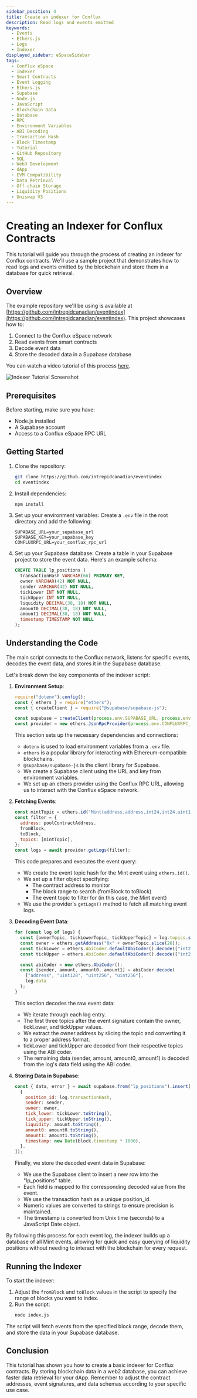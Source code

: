 ```yaml
---
sidebar_position: 4
title: Create an indexer for Conflux
description: Read logs and events emitted
keywords:
  - Events
  - Ethers.js
  - Logs
  - Indexer
displayed_sidebar: eSpaceSidebar
tags:
  - Conflux eSpace
  - Indexer
  - Smart Contracts
  - Event Logging
  - Ethers.js
  - Supabase
  - Node.js
  - JavaScript
  - Blockchain Data
  - Database
  - RPC
  - Environment Variables
  - ABI Decoding
  - Transaction Hash
  - Block Timestamp
  - Tutorial
  - GitHub Repository
  - SQL
  - Web3 Development
  - dApp
  - EVM Compatibility
  - Data Retrieval
  - Off-chain Storage
  - Liquidity Positions
  - Uniswap V3
---
```


# Creating an Indexer for Conflux Contracts

This tutorial will guide you through the process of creating an indexer for Conflux contracts. We'll use a sample project that demonstrates how to read logs and events emitted by the blockchain and store them in a database for quick retrieval.

## Overview

The example repository we'll be using is available at [https://github.com/intrepidcanadian/eventindex](https://github.com/intrepidcanadian/eventindex). This project showcases how to:

1. Connect to the Conflux eSpace network
2. Read events from smart contracts
3. Decode event data
4. Store the decoded data in a Supabase database

You can watch a video tutorial of this process [here](https://www.loom.com/share/859bf23a98c7467292f52c0ce949e4e1).

![Indexer Tutorial Screenshot](../img/IndexerTutorial.png)

## Prerequisites

Before starting, make sure you have:

- Node.js installed
- A Supabase account
- Access to a Conflux eSpace RPC URL

## Getting Started

1. Clone the repository:
   ```bash
   git clone https://github.com/intrepidcanadian/eventindex
   cd eventindex
   ```

2. Install dependencies:
   ```bash
   npm install
   ```

3. Set up your environment variables:
   Create a `.env` file in the root directory and add the following:
   ```
   SUPABASE_URL=your_supabase_url
   SUPABASE_KEY=your_supabase_key
   CONFLUXRPC_URL=your_conflux_rpc_url
   ```

4. Set up your Supabase database:
   Create a table in your Supabase project to store the event data. Here's an example schema:

   ```sql
   CREATE TABLE lp_positions (
     transactionHash VARCHAR(66) PRIMARY KEY,
     owner VARCHAR(42) NOT NULL,
     sender VARCHAR(42) NOT NULL,
     tickLower INT NOT NULL,
     tickUpper INT NOT NULL,
     liquidity DECIMAL(38, 18) NOT NULL,
     amount0 DECIMAL(38, 18) NOT NULL,
     amount1 DECIMAL(38, 18) NOT NULL,
     timestamp TIMESTAMP NOT NULL
   );
   ```

## Understanding the Code

The main script connects to the Conflux network, listens for specific events, decodes the event data, and stores it in the Supabase database.

Let's break down the key components of the indexer script:

1. **Environment Setup**:

   ```javascript
   require("dotenv").config();
   const { ethers } = require("ethers");
   const { createClient } = require("@supabase/supabase-js");

   const supabase = createClient(process.env.SUPABASE_URL, process.env.SUPABASE_KEY);
   const provider = new ethers.JsonRpcProvider(process.env.CONFLUXRPC_URL);
   ```

   This section sets up the necessary dependencies and connections:

   - `dotenv` is used to load environment variables from a `.env` file.
   - `ethers` is a popular library for interacting with Ethereum-compatible blockchains.
   - `@supabase/supabase-js` is the client library for Supabase.
   - We create a Supabase client using the URL and key from environment variables.
   - We set up an ethers provider using the Conflux RPC URL, allowing us to interact with the Conflux eSpace network.

2. **Fetching Events**:

   ```javascript
   const mintTopic = ethers.id("Mint(address,address,int24,int24,uint128,uint256,uint256)");
   const filter = {
     address: poolContractAddress,
     fromBlock,
     toBlock,
     topics: [mintTopic],
   };
   const logs = await provider.getLogs(filter);
   ```

   This code prepares and executes the event query:

   - We create the event topic hash for the Mint event using `ethers.id()`.
   - We set up a filter object specifying:
     - The contract address to monitor
     - The block range to search (fromBlock to toBlock)
     - The event topic to filter for (in this case, the Mint event)
   - We use the provider's `getLogs()` method to fetch all matching event logs.

3. **Decoding Event Data**:

   ```javascript
   for (const log of logs) {
     const [ownerTopic, tickLowerTopic, tickUpperTopic] = log.topics.slice(1);
     const owner = ethers.getAddress("0x" + ownerTopic.slice(26));
     const tickLower = ethers.AbiCoder.defaultAbiCoder().decode(["int24"], tickLowerTopic)[0];
     const tickUpper = ethers.AbiCoder.defaultAbiCoder().decode(["int24"], tickUpperTopic)[0];

     const abiCoder = new ethers.AbiCoder();
     const [sender, amount, amount0, amount1] = abiCoder.decode(
       ["address", "uint128", "uint256", "uint256"],
       log.data
     );
   }
   ```

   This section decodes the raw event data:

   - We iterate through each log entry.
   - The first three topics after the event signature contain the owner, tickLower, and tickUpper values.
   - We extract the owner address by slicing the topic and converting it to a proper address format.
   - tickLower and tickUpper are decoded from their respective topics using the ABI coder.
   - The remaining data (sender, amount, amount0, amount1) is decoded from the log's data field using the ABI coder.

4. **Storing Data in Supabase**:

   ```javascript
   const { data, error } = await supabase.from("lp_positions").insert([
     {
       position_id: log.transactionHash,
       sender: sender,
       owner: owner,
       tick_lower: tickLower.toString(),
       tick_upper: tickUpper.toString(),
       liquidity: amount.toString(),
       amount0: amount0.toString(),
       amount1: amount1.toString(),
       timestamp: new Date(block.timestamp * 1000),
     },
   ]);
   ```

   Finally, we store the decoded event data in Supabase:

   - We use the Supabase client to insert a new row into the "lp_positions" table.
   - Each field is mapped to the corresponding decoded value from the event.
   - We use the transaction hash as a unique position_id.
   - Numeric values are converted to strings to ensure precision is maintained.
   - The timestamp is converted from Unix time (seconds) to a JavaScript Date object.

By following this process for each event log, the indexer builds up a database of all Mint events, allowing for quick and easy querying of liquidity positions without needing to interact with the blockchain for every request.

## Running the Indexer

To start the indexer:

1. Adjust the `fromBlock` and `toBlock` values in the script to specify the range of blocks you want to index.
2. Run the script:
   ```bash
   node index.js
   ```

The script will fetch events from the specified block range, decode them, and store the data in your Supabase database.

## Conclusion

This tutorial has shown you how to create a basic indexer for Conflux contracts. By storing blockchain data in a web2 database, you can achieve faster data retrieval for your dApp. Remember to adjust the contract addresses, event signatures, and data schemas according to your specific use case.
